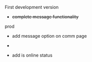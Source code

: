 First development version

- ~~complete message functionality~~


prod

- add message option on comm page
- 

- add is online status